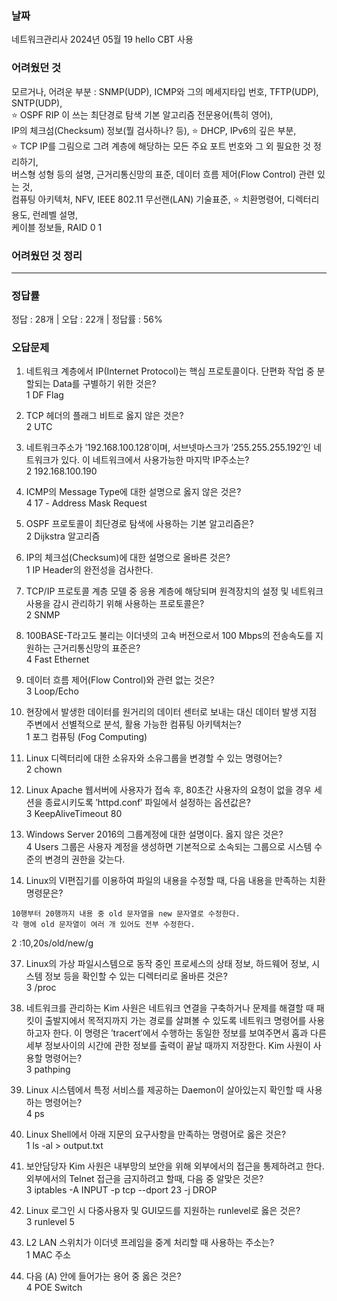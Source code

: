 <h3>날짜</h3>
네트워크관리사  
2024년 05월 19  
hello CBT 사용  

<h3>어려웠던 것</h3>

모르거나, 어려운 부분 : SNMP(UDP), ICMP와 그의 메세지타입 번호, TFTP(UDP), SNTP(UDP),  
⭐ OSPF RIP 이 쓰는 최단경로 탐색 기본 알고리즘 전문용어(특히 영어),  
IP의 체크섬(Checksum) 정보(뭘 검사하나? 등), ⭐ DHCP, IPv6의 깊은 부분,  
⭐ TCP IP를 그림으로 그려 계층에 해당하는 모든 주요 포트 번호와 그 외 필요한 것 정리하기,  
버스형 성형 등의 설명, 근거리통신망의 표준, 데이터 흐름 제어(Flow Control) 관련 있는 것,  
컴퓨팅 아키텍처, NFV, IEEE 802.11 무선랜(LAN) 기술표준, ⭐ 치환명령어, 디렉터리 용도, 런레벨 설명,  
케이블 정보들, RAID 0 1  

<h3>어려웠던 것 정리</h3>

***

<h3>정답률</h3>
정답 : 28개 | 오답 : 22개 | 정답률 : 56%

<h3>오답문제</h3>

1. 네트워크 계층에서 IP(Internet Protocol)는 핵심 프로토콜이다. 단편화 작업 중 분할되는 Data를 구별하기 위한 것은?  
1 DF Flag  
  
4. TCP 헤더의 플래그 비트로 옳지 않은 것은?  
2 UTC  
  
5. 네트워크주소가 ′192.168.100.128′이며, 서브넷마스크가 ′255.255.255.192′인 네트워크가 있다. 이 네트워크에서 사용가능한 마지막 IP주소는?  
2 192.168.100.190
  
8. ICMP의 Message Type에 대한 설명으로 옳지 않은 것은?  
4 17 - Address Mask Request
  
10. OSPF 프로토콜이 최단경로 탐색에 사용하는 기본 알고리즘은?  
2 Dijkstra 알고리즘  
  
11. IP의 체크섬(Checksum)에 대한 설명으로 올바른 것은?  
1 IP Header의 완전성을 검사한다.  
  
14. TCP/IP 프로토콜 계층 모델 중 응용 계층에 해당되며 원격장치의 설정 및 네트워크 사용을 감시 관리하기 위해 사용하는 프로토콜은?  
2 SNMP  
  
20. 100BASE-T라고도 불리는 이더넷의 고속 버전으로서 100 Mbps의 전송속도를 지원하는 근거리통신망의 표준은?  
4 Fast Ethernet
  
23. 데이터 흐름 제어(Flow Control)와 관련 없는 것은?  
3 Loop/Echo  
  
25. 현장에서 발생한 데이터를 원거리의 데이터 센터로 보내는 대신 데이터 발생 지점 주변에서 선별적으로 분석, 활용 가능한 컴퓨팅 아키텍처는?  
1 포그 컴퓨팅 (Fog Computing)  
  
30. Linux 디렉터리에 대한 소유자와 소유그룹을 변경할 수 있는 명령어는?  
2 chown
  
31. Linux Apache 웹서버에 사용자가 접속 후, 80초간 사용자의 요청이 없을 경우 세션을 종료시키도록 ′httpd.conf′ 파일에서 설정하는 옵션값은?  
3 KeepAliveTimeout 80
  
33. Windows Server 2016의 그룹계정에 대한 설명이다. 옳지 않은 것은?  
4 Users 그룹은 사용자 계정을 생성하면 기본적으로 소속되는 그룹으로 시스템 수준의 변경의 권한을 갖는다.
  
35. Linux의 VI편집기를 이용하여 파일의 내용을 수정할 때, 다음 내용을 만족하는 치환명령문은?  
```
10행부터 20행까지 내용 중 old 문자열을 new 문자열로 수정한다.
각 행에 old 문자열이 여러 개 있어도 전부 수정한다. 
```
2 :10,20s/old/new/g  
  
37. Linux의 가상 파일시스템으로 동작 중인 프로세스의 상태 정보, 하드웨어 정보, 시스템 정보 등을 확인할 수 있는 디렉터리로 올바른 것은?  
3 /proc  
  
38. 네트워크를 관리하는 Kim 사원은 네트워크 연결을 구축하거나 문제를 해결할 때 패킷이 출발지에서 목적지까지 가는 경로를 살펴볼 수 있도록 네트워크 명령어를 사용하고자 한다. 이 명령은 ′tracert′에서 수행하는 동일한 정보를 보여주면서 홉과 다른 세부 정보사이의 시간에 관한 정보를 출력이 끝날 때까지 저장한다. Kim 사원이 사용할 명령어는?  
3 pathping  
  
39. Linux 시스템에서 특정 서비스를 제공하는 Daemon이 살아있는지 확인할 때 사용하는 명령어는?  
4 ps  
  
42. Linux Shell에서 아래 지문의 요구사항을 만족하는 명령어로 옳은 것은?  
1 ls -al > output.txt  
  
44. 보안담당자 Kim 사원은 내부망의 보안을 위해 외부에서의 접근을 통제하려고 한다. 외부에서의 Telnet 접근을 금지하려고 할때, 다음 중 알맞은 것은?  
3 iptables -A INPUT -p tcp --dport 23 -j DROP  
  
45. Linux 로그인 시 다중사용자 및 GUI모드를 지원하는 runlevel로 옳은 것은?  
3 runlevel 5  
  
46. L2 LAN 스위치가 이더넷 프레임을 중계 처리할 때 사용하는 주소는?  
1 MAC 주소  
  
50. 다음 (A) 안에 들어가는 용어 중 옳은 것은?  
4 POE Switch
  
